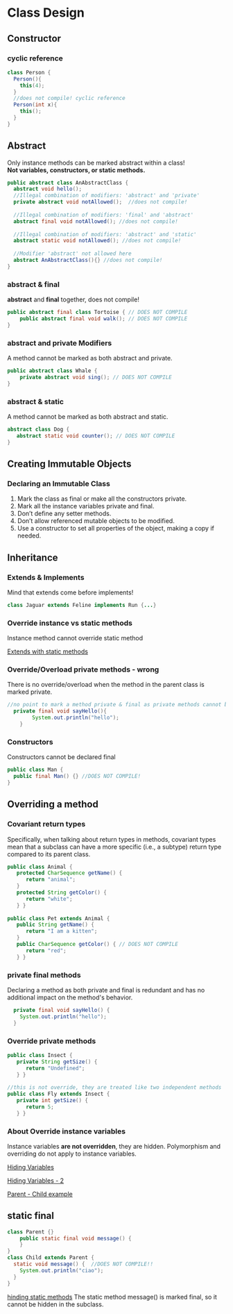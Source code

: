 # Class Design

## Constructor
### cyclic reference
```java
class Person {
  Person(){
    this(4);
  }
  //does not compile! cyclic reference
  Person(int x){
    this();
  }
}
```
## Abstract
Only instance methods can be marked abstract within a class!   
**Not variables, constructors, or static methods.**

```java
public abstract class AnAbstractClass {
  abstract void hello();
  //Illegal combination of modifiers: 'abstract' and 'private'
  private abstract void notAllowed();  //does not compile!
  
  //Illegal combination of modifiers: 'final' and 'abstract'
  abstract final void notAllowed(); //does not compile!
  
  //Illegal combination of modifiers: 'abstract' and 'static'
  abstract static void notAllowed(); //does not compile!
  
  //Modifier 'abstract' not allowed here
  abstract AnAbstractClass(){} //does not compile!
}
```
### abstract & final
**abstract** and **final** together, does not compile!
```java
public abstract final class Tortoise { // DOES NOT COMPILE 
    public abstract final void walk(); // DOES NOT COMPILE
}

```
### abstract and private Modifiers
A method cannot be marked as both abstract and private.
```java
public abstract class Whale {
    private abstract void sing(); // DOES NOT COMPILE
}
```
### abstract & static
A method cannot be marked as both abstract and static.
```java
abstract class Dog {
   abstract static void counter(); // DOES NOT COMPILE
}
```

## Creating Immutable Objects
### Declaring an Immutable Class
1. Mark the class as final or make all the constructors private.
2. Mark all the instance variables private and final.
3. Don’t define any setter methods.
4. Don’t allow referenced mutable objects to be modified.
5. Use a constructor to set all properties of the object, making a copy if needed.

## Inheritance
### Extends & Implements
Mind that extends come before implements!
```java
class Jaguar extends Feline implements Run {...}
```

### Override instance vs static methods
Instance method cannot override static method 

[Extends with static methods](../src/main/java/org/diegodamian/ocp17/book/ch6/TrickyHidingStaticMethods.java)

### Override/Overload private methods - wrong
There is no override/overload when the method in the parent class is marked private.

```java
//no point to mark a method private & final as private methods cannot be overridden
  private final void sayHello(){
        System.out.println("hello");
    }
```

### Constructors
Constructors cannot be declared final
```java
public class Man {
  public final Man() {} //DOES NOT COMPILE!
}
```

## Overriding a method
### Covariant return types

Specifically, when talking about
return types in methods, covariant types mean that a subclass can have a more specific (i.e., a
subtype) return type compared to its parent class.

```java
public class Animal {
   protected CharSequence getName() {
      return "animal";
   }
   protected String getColor() {
      return "white";
   } }
 
public class Pet extends Animal {
   public String getName() {
      return "I am a kitten";
   }
   public CharSequence getColor() { // DOES NOT COMPILE
      return "red";
   } }
```

### private final methods
Declaring a method as both private and final is redundant and has no additional impact on the method's behavior.
```java
  private final void sayHello() {
    System.out.println("hello");
  }
```
### Override private methods
```java
public class Insect {
   private String getSize() {
      return "Undefined";
   } }
 
//this is not override, they are treated like two independent methods
public class Fly extends Insect {
   private int getSize() {
      return 5;
   } }
```

### About Override instance variables
Instance variables **are not overridden**, they are hidden.
Polymorphism and overriding do not apply to instance variables.

[Hiding Variables](../src/main/java/org/diegodamian/ocp17/book/ch6/inheritance/HidingVariables.java)  

[Hiding Variables - 2](../src/main/java/org/diegodamian/ocp17/book/ch6/inheritance/OverrideInstanceVariables.java)

[Parent - Child example](../src/main/java/org/diegodamian/ocp17/book/ch6/overriding/Child.java)


## static final
```java
class Parent {}
    public static final void message() {
    }
}
class Child extends Parent {
  static void message() {  //DOES NOT COMPILE!!
    System.out.println("ciao"); 
  }
}
```

[hinding static methods](../src/main/java/org/diegodamian/ocp17/book/ch6/HidingStaticMethods.java)
The static method message() is marked final, so it cannot be hidden in the subclass.
